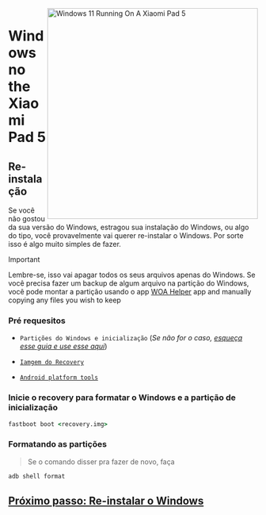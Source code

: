 <img align="right" src="https://raw.githubusercontent.com/erdilS/Port-Windows-11-Xiaomi-Pad-5/main/nabu.png" width="425" alt="Windows 11 Running On A Xiaomi Pad 5">


# Windows no the Xiaomi Pad 5

## Re-instalação
Se você não gostou da sua versão do Windows, estragou sua instalação do Windows, ou algo do tipo, você provavelmente vai querer re-instalar o Windows. Por sorte isso é algo muito simples de fazer.

> [!IMPORTANT]
> Lembre-se, isso vai apagar todos os seus arquivos apenas do Windows. Se você precisa fazer um backup de algum arquivo na partição do Windows, você pode montar a partição usando o app [WOA Helper](https://github.com/erdilS/Port-Windows-11-Xiaomi-Pad-5/releases/download/dualboot/woahelper.apk) app and manually copying any files you wish to keep


### Pré requesitos

- ```Partições do Windows e inicialização``` (*Se não for o caso, [esqueça esse guia e use esse aqui](/guide/Portuguese/1-partition-pt.md)*)

- [```Iamgem do Recovery```](https://github.com/erdilS/Port-Windows-11-Xiaomi-Pad-5/releases/download/1.0/recovery.img)

- [```Android platform tools```](https://developer.android.com/studio/releases/platform-tools)


### Inicie o recovery para formatar o Windows e a partição de inicialização

```cmd
fastboot boot <recovery.img>
```

### Formatando as partições
> Se o comando disser pra fazer de novo, faça
```cmd
adb shell format
```
## [Próximo passo: Re-instalar o Windows](/guide/Portuguese/3-install-pt.md#execute-o-msc)
